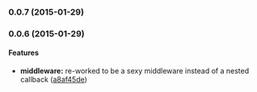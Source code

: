 ### 0.0.7 (2015-01-29)


### 0.0.6 (2015-01-29)


#### Features

* **middleware:** re-worked to be a sexy middleware instead of a nested callback ([a8af45de](https://github.com/electblake/flowjs-node/commit/a8af45dededd10687c4c40080d7da85f38ea60bf))

